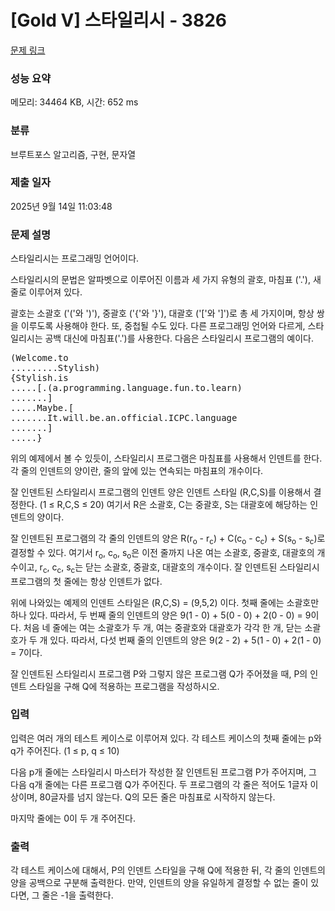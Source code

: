 # [Gold V] 스타일리시 - 3826 

[문제 링크](https://www.acmicpc.net/problem/3826) 

### 성능 요약

메모리: 34464 KB, 시간: 652 ms

### 분류

브루트포스 알고리즘, 구현, 문자열

### 제출 일자

2025년 9월 14일 11:03:48

### 문제 설명

<p>스타일리시는 프로그래밍 언어이다.</p>

<p>스타일리시의 문법은 알파벳으로 이루어진 이름과 세 가지 유형의 괄호, 마침표 ('.'), 새 줄로 이루어져 있다.</p>

<p>괄호는 소괄호 ('('와 ')'), 중괄호 ('{'와 '}'), 대괄호 ('['와 ']')로 총 세 가지이며, 항상 쌍을 이루도록 사용해야 한다. 또, 중첩될 수도 있다. 다른 프로그래밍 언어와 다르게, 스타일리시는 공백 대신에 마침표('.')를 사용한다. 다음은 스타일리시 프로그램의 예이다.</p>

<pre>(Welcome.to
.........Stylish)
{Stylish.is
.....[.(a.programming.language.fun.to.learn)
.......]
.....Maybe.[
.......It.will.be.an.official.ICPC.language
.......]
.....}</pre>

<p>위의 예제에서 볼 수 있듯이, 스타일리시 프로그램은 마침표를 사용해서 인덴트를 한다. 각 줄의 인덴트의 양이란, 줄의 앞에 있는 연속되는 마침표의 개수이다.</p>

<p>잘 인덴트된 스타일리시 프로그램의 인덴트 양은 인덴트 스타일 (R,C,S)를 이용해서 결정한다. (1 ≤ R,C,S ≤ 20) 여기서 R은 소괄호, C는 중괄호, S는 대괄호에 해당하는 인덴트의 양이다.</p>

<p>잘 인덴트된 프로그램의 각 줄의 인덴트의 양은 R(r<sub>o</sub> - r<sub>c</sub>) + C(c<sub>o</sub> - c<sub>c</sub>) + S(s<sub>o</sub> - s<sub>c</sub>)로 결정할 수 있다. 여기서 r<sub>o</sub>, c<sub>o</sub>, s<sub>o</sub>은 이전 줄까지 나온 여는 소괄호, 중괄호, 대괄호의 개수이고, r<sub>c</sub>, c<sub>c</sub>, s<sub>c</sub>는 닫는 소괄호, 중괄호, 대괄호의 개수이다. 잘 인덴트된 스타일리시 프로그램의 첫 줄에는 항상 인덴트가 없다.</p>

<p>위에 나와있는 예제의 인덴트 스타일은 (R,C,S) = (9,5,2) 이다. 첫째 줄에는 소괄호만 하나 있다. 따라서, 두 번째 줄의 인덴트의 양은 9(1 - 0) + 5(0 - 0) + 2(0 - 0) = 9이다. 처음 네 줄에는 여는 소괄호가 두 개, 여는 중괄호와 대괄호가 각각 한 개, 닫는 소괄호가 두 개 있다. 따라서, 다섯 번째 줄의 인덴트의 양은 9(2 - 2) + 5(1 - 0) + 2(1 - 0) = 7이다.</p>

<p>잘 인덴트된 스타일리시 프로그램 P와 그렇지 않은 프로그램 Q가 주어졌을 때, P의 인덴트 스타일을 구해 Q에 적용하는 프로그램을 작성하시오.</p>

### 입력 

 <p>입력은 여러 개의 테스트 케이스로 이루어져 있다. 각 테스트 케이스의 첫째 줄에는 p와 q가 주어진다. (1 ≤ p, q ≤ 10)</p>

<p>다음 p개 줄에는 스타일리시 마스터가 작성한 잘 인덴트된 프로그램 P가 주어지며, 그 다음 q개 줄에는 다른 프로그램 Q가 주어진다. 두 프로그램의 각 줄은 적어도 1글자 이상이며, 80글자를 넘지 않는다. Q의 모든 줄은 마침표로 시작하지 않는다.</p>

<p>마지막 줄에는 0이 두 개 주어진다.</p>

### 출력 

 <p>각 테스트 케이스에 대해서, P의 인덴트 스타일을 구해 Q에 적용한 뒤, 각 줄의 인덴트의 양을 공백으로 구분해 출력한다. 만약, 인덴트의 양을 유일하게 결정할 수 없는 줄이 있다면, 그 줄은 -1을 출력한다.</p>

